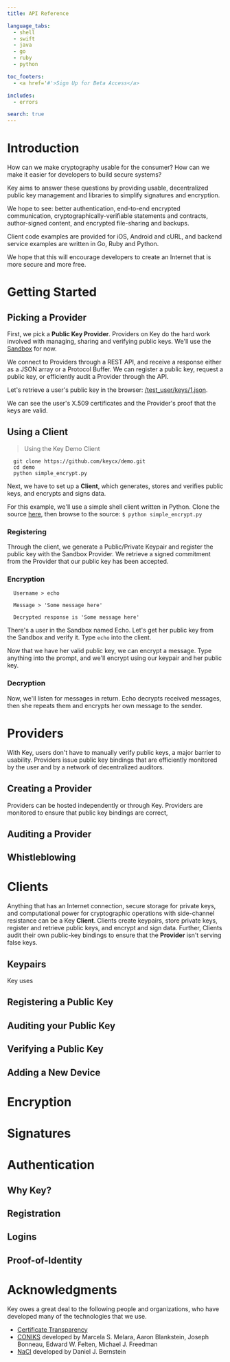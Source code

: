 ```yaml
---
title: API Reference

language_tabs:
  - shell
  - swift
  - java
  - go
  - ruby
  - python

toc_footers:
  - <a href='#'>Sign Up for Beta Access</a>

includes:
  - errors

search: true
---
```


# Introduction

How can we make cryptography usable for the consumer? How can we make it easier for developers to build secure systems?

Key aims to answer these questions by providing usable, decentralized public key management and libraries to simplify signatures and encryption.

We hope to see: better authentication, end-to-end encrypted communication, cryptographically-verifiable statements and contracts, author-signed content, and encrypted file-sharing and backups. 

Client code examples are provided for iOS, Android and cURL, and backend service examples are written in Go, Ruby and Python.

We hope that this will encourage developers to create an Internet that is more secure and more free.  

# Getting Started

## Picking a Provider

First, we pick a **Public Key Provider**. Providers on Key do the hard work involved with managing, sharing and verifying public keys. We'll use the [Sandbox](https://sandbox.k3y.io) for now.

We connect to Providers through a REST API, and receive a response either as a JSON array or a Protocol Buffer. We can register a public key, request a public key, or efficiently audit a Provider through the API.

Let's retrieve a user's public key in the browser: [/test_user/keys/1.json](https://sandbox.k3y.io/test_user/keys.json). 

We can see the user's X.509 certificates and the Provider's proof that the keys are valid.

## Using a Client

> Using the Key Demo Client

```shell
  git clone https://github.com/keycx/demo.git
  cd demo
  python simple_encrypt.py
```

Next, we have to set up a **Client**, which generates, stores and verifies public keys, and encrypts and signs data.

For this example, we'll use a simple shell client written in Python. Clone the source [here](https://github.com/keycx/demo.git), then browse to the source: `$ python simple_encrypt.py`

### Registering

Through the client, we generate a Public/Private Keypair and register the public key with the Sandbox Provider. We retrieve a signed commitment from the Provider that our public key has been accepted. 

### Encryption

```shell
  Username > echo
  
  Message > 'Some message here'
  
  Decrypted response is 'Some message here' 
```

There's a user in the Sandbox named Echo. Let's get her public key from the Sandbox and verify it. Type `echo` into the client.

Now that we have her valid public key, we can encrypt a message. Type anything into the prompt, and we'll encrypt using our keypair and her public key.

### Decryption

Now, we'll listen for messages in return. Echo decrypts received messages, then she repeats them and encrypts her own message to the sender.

# Providers

With Key, users don't have to manually verify public keys, a major barrier to usability. Providers issue public key bindings that are efficiently monitored by the user and by a network of decentralized auditors. 

## Creating a Provider

Providers can be hosted independently or through Key. Providers are monitored to ensure that public key bindings are correct, 

## Auditing a Provider

## Whistleblowing

# Clients

Anything that has an Internet connection, secure storage for private keys, and computational power for cryptographic operations with side-channel resistance can be a Key **Client**. Clients create keypairs, store private keys, register and retrieve public keys, and encrypt and sign data. Further, Clients audit their own public-key bindings to ensure that the **Provider** isn't serving false keys. 

## Keypairs

Key uses 

## Registering a Public Key

## Auditing your Public Key

## Verifying a Public Key

## Adding a New Device

# Encryption

# Signatures

# Authentication

## Why Key?

## Registration

## Logins

## Proof-of-Identity

# Acknowledgments

Key owes a great deal to the following people and organizations, who have developed many of the technologies that we use.

- [Certificate Transparency](https://www.certificate-transparency.org/)
- [CONIKS](https://eprint.iacr.org/2014/1004.pdf) developed by Marcela S. Melara, Aaron Blankstein, Joseph Bonneau, Edward W. Felten, Michael J. Freedman
- [NaCl](http://nacl.cr.yp.to/) developed by Daniel J. Bernstein

[1]: http://coniks.org "Based on the CONIKS project developed by Marcela Melara, Aaron Blankstein, et al"

